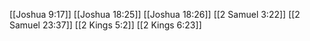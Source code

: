 [[Joshua 9:17]]
[[Joshua 18:25]]
[[Joshua 18:26]]
[[2 Samuel 3:22]]
[[2 Samuel 23:37]]
[[2 Kings 5:2]]
[[2 Kings 6:23]]
